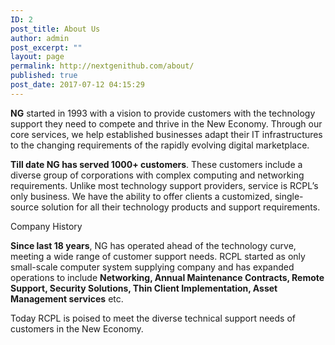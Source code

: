 ```yaml
---
ID: 2
post_title: About Us
author: admin
post_excerpt: ""
layout: page
permalink: http://nextgenithub.com/about/
published: true
post_date: 2017-07-12 04:15:29
---
```

<strong>NG</strong> started in 1993 with a vision to provide customers with the technology support they need to compete and thrive in the New Economy. Through our core services, we help established businesses adapt their IT infrastructures to the changing requirements of the rapidly evolving digital marketplace.

<strong>Till date NG has served 1000+ customers</strong>. These customers include a diverse group of corporations with complex computing and networking requirements. Unlike most technology support providers, service is RCPL’s only business. We have the ability to offer clients a customized, single-source solution for all their technology products and support requirements.

<span class="txt6">Company History</span>

<strong>Since last 18 years</strong>, NG has operated ahead of the technology curve, meeting a wide range of customer support needs. RCPL started as only small-scale computer system supplying company and has expanded operations to include <strong>Networking, Annual Maintenance Contracts, Remote Support, Security Solutions, Thin Client Implementation, Asset Management services</strong> etc.

Today RCPL is poised to meet the diverse technical support needs of customers in the New Economy.